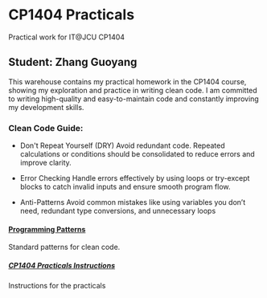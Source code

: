 # CP1404 Practicals
Practical work for IT@JCU CP1404

## Student: Zhang Guoyang
This warehouse contains my practical homework in the CP1404 course, showing my exploration and practice in writing clean code. I am committed to writing high-quality and easy-to-maintain code and constantly improving my development skills.

### Clean Code Guide:
- Don't Repeat Yourself (DRY)
Avoid redundant code. Repeated calculations or conditions should be consolidated to reduce errors and improve clarity.

- Error Checking
Handle errors effectively by using loops or try-except blocks to catch invalid inputs and ensure smooth program flow.

- Anti-Patterns
Avoid common mistakes like using variables you don’t need, redundant type conversions, and unnecessary loops

#### [Programming Patterns](https://github.com/CP1404/Starter/wiki/Programming-Patterns)
Standard patterns for clean code.

##### [CP1404 Practicals Instructions](https://github.com/CP1404/Practicals/tree/master)
Instructions for the practicals
